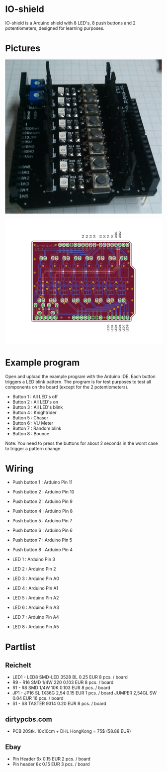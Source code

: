 # IO-shield

IO-shield is a Arduino shield with 8 LED's, 8 push buttons and 2 potentiometers, designed for learning purposes.

# Pictures

![io-shield asambled](https://github.com/Reaktor23-Hackerspace/io-shield/raw/master/io-shield-v1.1-picture.jpg)

![io-shield eagle design](https://github.com/Reaktor23-Hackerspace/io-shield/raw/master/io-shield-v1.1-eagle.png)


# Example program

Open and upload the example program with the Arduino IDE. Each button triggers a LED blink pattern. 
The program is for test purposes to test all components on the board (except for the 2 potentiometers).

 - Button 1 : All LED's off
 - Button 2 : All LED's on
 - Button 3 : All LED's blink
 - Button 4 : Knightrider
 - Button 5 : Chaser
 - Button 6 : VU Meter
 - Button 7 : Random blink
 - Button 8 : Bounce

Note: You need to press the buttons for about 2 seconds in the worst case to trigger a pattern change.

# Wiring

 - Push button 1 : Arduino Pin 11
 - Push button 2 : Arduino Pin 10
 - Push button 2 : Arduino Pin 9
 - Push button 4 : Arduino Pin 8
 - Push button 5 : Arduino Pin 7
 - Push button 6 : Arduino Pin 6
 - Push button 7 : Arduino Pin 5
 - Push button 8 : Arduino Pin 4

 - LED 1 : Arduino Pin 3
 - LED 2 : Arduino Pin 2
 - LED 3 : Arduino Pin A0
 - LED 4 : Arduino Pin A1
 - LED 5 : Arduino Pin A2
 - LED 6 : Arduino Pin A3
 - LED 7 : Arduino Pin A4
 - LED 8 : Arduino Pin A5

# Partlist

## Reichelt

- LED1 - LED8       SMD-LED 3528 BL   0.25 EUR     8 pcs. / board
- R9 - R16          SMD 1/4W 220      0.103 EUR    8 pcs. / board
- R1 - R8           SMD 1/4W 10K      0.103 EUR    8 pcs. / board   
- JP1 - JP16        SL 1X36G 2,54     0.15 EUR     1 pcs. / board
                    JUMPER 2,54GL SW  0.04 EUR    16 pcs. / board
- S1 - S8           TASTER 9314       0.20 EUR     8 pcs. / board

## dirtypcbs.com

- PCB 20Stk.        10x10cm + DHL HongKong = 75$ (58.88 EUR)

## Ebay

- Pin Header 6x                       0.15 EUR      2 pcs. / board
- Pin header 8x                       0.15 EUR      3 pcs. / board


